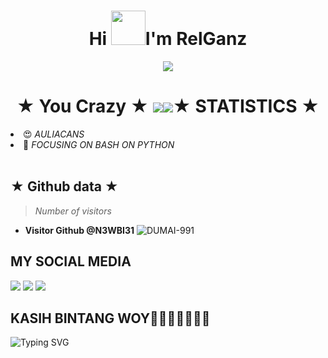 <h1 align="center">Hi <img src="https://github.com/mitul3737/mitul3737/blob/main/Wave.gif" height="55px" width="55px">I'm RelGanz </h1>
<!-- Typing SVG by DenverCoder1 - https://github.com/DenverCoder1/readme-typing-svg -->
<p align="center">
<!--   <a href="https://github.com/DenverCoder1/readme-typing-svg"> -->
    <img src="https://readme-typing-svg.herokuapp.com?color=E22FE4&width=380&height=45&lines=Welcome+To+My+Github;You+Know+Who+Is+Handsome;N3WBI31+RelGanz;Nice+To+Meet+You+...&center=true"></a>

</p>
<h1 align="center">★ You Crazy ★ <img src="https://github.com/mitul3737/mitul3737/blob/main/mituls code.gif"
<h1 align="center"><img src="https://raw.githubusercontent.com/N3WBI31/N3WBI31/main/giphy.webp"
<h1 align="center">★ STATISTICS ★</i></b></h3>
<li> 😍 <i> AULIACANS</i></li>
<li> 🌟 <i> FOCUSING ON BASH ON PYTHON</i></li><br>

## ★ Github data ★
>
> *Number of visitors*
* **Visitor Github @N3WBI31**
![DUMAI-991](https://komarev.com/ghpvc/?username=Dumai-991&color=blue)
>
## MY SOCIAL MEDIA
[![](https://img.shields.io/badge/Github-black?logo=Github&logoColor=black&labelColor=white)](https://github.com/N3WBI31 ) 
[![](https://img.shields.io/badge/Instagram-red?logo=Instagram&logoColor=red&labelColor=white)](https://www.instagram.com/mr.bksmilenial) [![](https://img.shields.io/badge/Whatsapp-CHAT-red?logo=Whatsapp&logoColor=Brightgreen&labelColor=white)](https://wa.me/6288210982908?text=Asalamualaikum+Zarel+Ganteng)
## KASIH BINTANG WOY🌟🌟🌟🌟🌟🌟🌟
![Typing SVG](https://readme-typing-svg.herokuapp.com?lines=Selamat+Bersenang-senang....!+)

<!--
**N3WBI31/N3WBI31** is a ✨ _special_ ✨ repository because its `README.md` (this file) appears on your GitHub profile.

Here are some ideas to get you started:

- 🔭 I’m currently working on ...
- 🌱 I’m currently learning ...
- 👯 I’m looking to collaborate on ...
- 🤔 I’m looking for help with ...
- 💬 Ask me about ...
- 📫 How to reach me: ...
- 😄 Pronouns: ...
- ⚡ Fun fact: ...
-->
